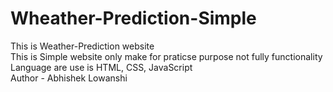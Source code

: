 # Wheather-Prediction-Simple
This is Weather-Prediction website 
<br>
This is Simple website only make for praticse purpose not fully functionality
<br>
Language are use is HTML, CSS, JavaScript
<br>
Author - Abhishek Lowanshi
